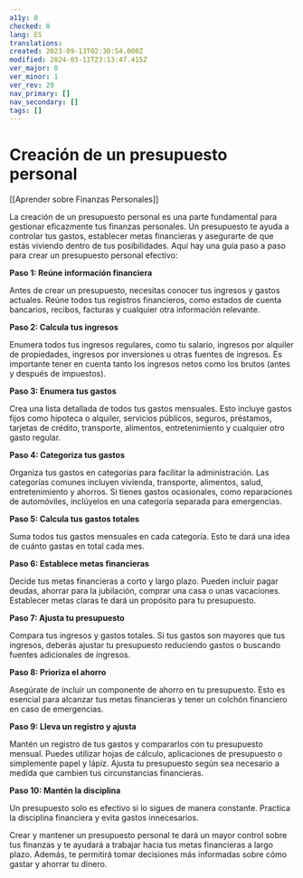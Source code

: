 ```yaml
---
a11y: 0
checked: 0
lang: ES
translations: 
created: 2023-09-13T02:30:54.000Z
modified: 2024-03-11T23:13:47.415Z
ver_major: 0
ver_minor: 1
ver_rev: 20
nav_primary: []
nav_secondary: []
tags: []
---
```

# Creación de un presupuesto personal

[[Aprender sobre Finanzas Personales]]

La creación de un presupuesto personal es una parte fundamental para gestionar eficazmente tus finanzas personales. Un presupuesto te ayuda a controlar tus gastos, establecer metas financieras y asegurarte de que estás viviendo dentro de tus posibilidades. Aquí hay una guía paso a paso para crear un presupuesto personal efectivo:

**Paso 1: Reúne información financiera**

Antes de crear un presupuesto, necesitas conocer tus ingresos y gastos actuales. Reúne todos tus registros financieros, como estados de cuenta bancarios, recibos, facturas y cualquier otra información relevante.

**Paso 2: Calcula tus ingresos**

Enumera todos tus ingresos regulares, como tu salario, ingresos por alquiler de propiedades, ingresos por inversiones u otras fuentes de ingresos. Es importante tener en cuenta tanto los ingresos netos como los brutos (antes y después de impuestos).

**Paso 3: Enumera tus gastos**

Crea una lista detallada de todos tus gastos mensuales. Esto incluye gastos fijos como hipoteca o alquiler, servicios públicos, seguros, préstamos, tarjetas de crédito, transporte, alimentos, entretenimiento y cualquier otro gasto regular.

**Paso 4: Categoriza tus gastos**

Organiza tus gastos en categorías para facilitar la administración. Las categorías comunes incluyen vivienda, transporte, alimentos, salud, entretenimiento y ahorros. Si tienes gastos ocasionales, como reparaciones de automóviles, inclúyelos en una categoría separada para emergencias.

**Paso 5: Calcula tus gastos totales**

Suma todos tus gastos mensuales en cada categoría. Esto te dará una idea de cuánto gastas en total cada mes.

**Paso 6: Establece metas financieras**

Decide tus metas financieras a corto y largo plazo. Pueden incluir pagar deudas, ahorrar para la jubilación, comprar una casa o unas vacaciones. Establecer metas claras te dará un propósito para tu presupuesto.

**Paso 7: Ajusta tu presupuesto**

Compara tus ingresos y gastos totales. Si tus gastos son mayores que tus ingresos, deberás ajustar tu presupuesto reduciendo gastos o buscando fuentes adicionales de ingresos.

**Paso 8: Prioriza el ahorro**

Asegúrate de incluir un componente de ahorro en tu presupuesto. Esto es esencial para alcanzar tus metas financieras y tener un colchón financiero en caso de emergencias.

**Paso 9: Lleva un registro y ajusta**

Mantén un registro de tus gastos y compararlos con tu presupuesto mensual. Puedes utilizar hojas de cálculo, aplicaciones de presupuesto o simplemente papel y lápiz. Ajusta tu presupuesto según sea necesario a medida que cambien tus circunstancias financieras.

**Paso 10: Mantén la disciplina**

Un presupuesto solo es efectivo si lo sigues de manera constante. Practica la disciplina financiera y evita gastos innecesarios.

Crear y mantener un presupuesto personal te dará un mayor control sobre tus finanzas y te ayudará a trabajar hacia tus metas financieras a largo plazo. Además, te permitirá tomar decisiones más informadas sobre cómo gastar y ahorrar tu dinero.